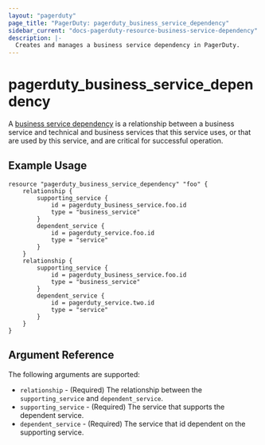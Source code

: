```yaml
---
layout: "pagerduty"
page_title: "PagerDuty: pagerduty_business_service_dependency"
sidebar_current: "docs-pagerduty-resource-business-service-dependency"
description: |-
  Creates and manages a business service dependency in PagerDuty.
---
```


# pagerduty\_business\_service\_dependency

A [business service dependency](https://api-reference.pagerduty.com/#!/Business_Services/get_service_dependencies_business_services_id) is a relationship between a business service and technical and business services that this service uses, or that are used by this service, and are critical for successful operation.


## Example Usage

```hcl
resource "pagerduty_business_service_dependency" "foo" {
	relationship {
		supporting_service {
			id = pagerduty_business_service.foo.id
			type = "business_service"
		}
		dependent_service {
			id = pagerduty_service.foo.id
			type = "service"
		}
	}
	relationship {
		supporting_service {
			id = pagerduty_business_service.foo.id
			type = "business_service"
		}
		dependent_service {
			id = pagerduty_service.two.id
			type = "service"
		}
	}
}
```

## Argument Reference

The following arguments are supported:

  * `relationship` - (Required) The relationship between the `supporting_service` and `dependent_service`.
  * `supporting_service` - (Required) The service that supports  the  dependent service.
  * `dependent_service` - (Required) The service that id dependent on the supporting service.

